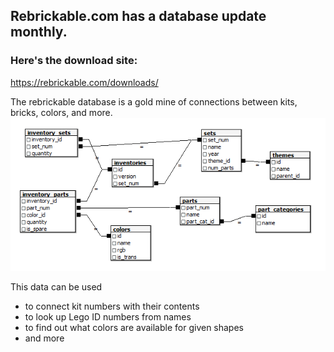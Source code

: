 ## Rebrickable.com has a database update monthly.
### Here's the download site:
https://rebrickable.com/downloads/

The rebrickable database is a gold mine of connections between
kits, bricks, colors, and more.  
![](../static/images/downloads_schema.png)

This data can be used
  * to connect kit numbers with their contents
  * to look up Lego ID numbers from names
  * to find out what colors are available for given shapes
  * and more
